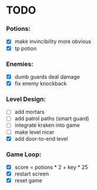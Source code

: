 # TODO

### Potions:
- [x] make invincibility more obvious
- [x] tp potion

### Enemies:
- [x] dumb guards deal damage
- [x] fix enemy knockback

### Level Design:
- [ ] add mortars
- [ ] add patrol paths (smart guard)
- [ ] integrate kraken into game
- [ ] make level nicer
- [x] add door-to-end level

### Game Loop:
- [x] score = potions * 2 + key * 25
- [x] restart screen
- [x] reset game